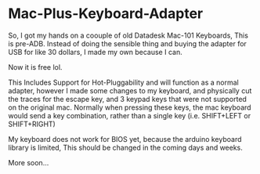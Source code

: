 # Mac-Plus-Keyboard-Adapter


So, I got my hands on a coouple of old Datadesk Mac-101 Keyboards, This is pre-ADB. Instead of doing the sensible thing and buying the adapter for USB for like 30 dollars, I made my own because I can.


Now it is free lol.


This Includes Support for Hot-Pluggability and will function as a normal adapter, however I made some changes to my keyboard, and physically cut the traces for the escape key, and 3 keypad keys that were not supported on the original mac. Normally when pressing these keys, the mac keyboard would send a key combination, rather than a single key (i.e. SHIFT+LEFT or SHIFT+RIGHT)


My keyboard does not work for BIOS yet, because the arduino keyboard library is limited,  This should be changed in the coming days and weeks.

More soon...
